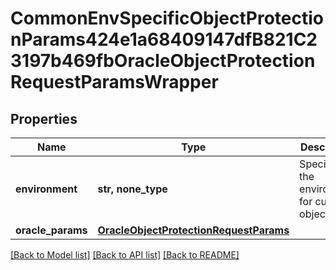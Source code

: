 # CommonEnvSpecificObjectProtectionParams424e1a68409147dfB821C23197b469fbOracleObjectProtectionRequestParamsWrapper


## Properties
Name | Type | Description | Notes
------------ | ------------- | ------------- | -------------
**environment** | **str, none_type** | Specifies the environment for current object. | [optional] 
**oracle_params** | [**OracleObjectProtectionRequestParams**](OracleObjectProtectionRequestParams.md) |  | [optional] 

[[Back to Model list]](../README.md#documentation-for-models) [[Back to API list]](../README.md#documentation-for-api-endpoints) [[Back to README]](../README.md)


